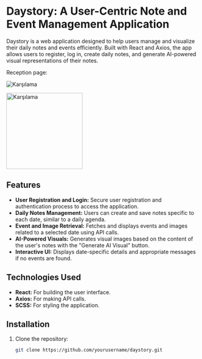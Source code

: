 # Daystory: A User-Centric Note and Event Management Application

Daystory is a web application designed to help users manage and visualize their daily notes and events efficiently. Built with React and Axios, the app allows users to register, log in, create daily notes, and generate AI-powered visual representations of their notes.

Reception page:

![Karşılama](https://github.com/aysunurterzi/DayStory-Web-aysunurterzi/assets/80470813/46089b55-6a0a-4777-bfd0-dda35d86d5e8)

<img src="https://github.com/aysunurterzi/DayStory-Web-aysunurterzi/assets/80470813/46089b55-6a0a-4777-bfd0-dda35d86d5e8" alt="Karşılama" width="200" height="200">


## Features

- **User Registration and Login:** Secure user registration and authentication process to access the application.
- **Daily Notes Management:** Users can create and save notes specific to each date, similar to a daily agenda.
- **Event and Image Retrieval:** Fetches and displays events and images related to a selected date using API calls.
- **AI-Powered Visuals:** Generates visual images based on the content of the user's notes with the "Generate AI Visual" button.
- **Interactive UI:** Displays date-specific details and appropriate messages if no events are found.

## Technologies Used

- **React:** For building the user interface.
- **Axios:** For making API calls.
- **SCSS:** For styling the application.

## Installation

1. Clone the repository:
   ```bash
   git clone https://github.com/yourusername/daystory.git


